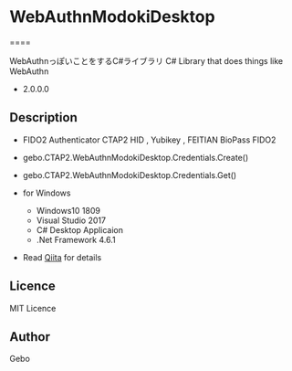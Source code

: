 # WebAuthnModokiDesktop

====

WebAuthnっぽいことをするC#ライブラリ
C# Library that does things like WebAuthn
- 2.0.0.0

## Description
- FIDO2 Authenticator CTAP2 HID , Yubikey , FEITIAN BioPass FIDO2
- gebo.CTAP2.WebAuthnModokiDesktop.Credentials.Create()
- gebo.CTAP2.WebAuthnModokiDesktop.Credentials.Get()

- for Windows
  - Windows10 1809
  - Visual Studio 2017
  - C# Desktop Applicaion
  - .Net Framework 4.6.1

- Read [Qiita](https://qiita.com/gebo/items/f6d3024f7e164ac0a195) for details
  
## Licence
MIT Licence

## Author
Gebo
